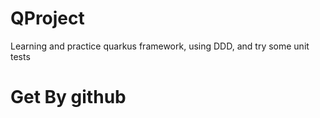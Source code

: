 # QProject
Learning and practice quarkus framework, using DDD, and try some unit tests

# Get By github